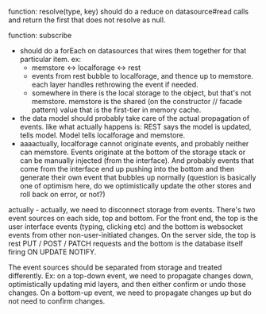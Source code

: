 function: resolve(type, key)
  should do a reduce on datasource#read calls and return the first that does not resolve as null.

function: subscribe
* should do a forEach on datasources that wires them together for that particular item. ex:
  * memstore <-> localforage <-> rest
  * events from rest bubble to localforage, and thence up to memstore. each layer handles rethrowing the event if needed.
  * somewhere in there is the local storage to the object, but that's not memstore. memstore is the shared (on the constructor // facade pattern) value that is the first-tier in memory cache.
* the data model should probably take care of the actual propagation of events. like what actually happens is: REST says the model is updated, tells model. Model tells localforage and memstore.
* aaaactually, localforage cannot originate events, and probably neither can memstore. Events originate at the bottom of the storage stack or can be manually injected (from the interface). And probably events that come from the interface end up pushing into the bottom and then generate their own event that bubbles up normally (question is basically one of optimism here, do we optimistically update the other stores and roll back on error, or not?)


actually - actually, we need to disconnect storage from events. There's two event sources on each side, top and bottom. For the front end, the top is the user interface events (typing, clicking etc) and the bottom is websocket events from other non-user-initiated changes. On the server side, the top is rest PUT / POST / PATCH requests and the bottom is the database itself firing ON UPDATE NOTIFY.

The event sources should be separated from storage and treated differently. Ex: on a top-down event, we need to propagate changes down, optimistically updating mid layers, and then either confirm or undo those changes. On a bottom-up event, we need to propagate changes up but do not need to confirm changes.
